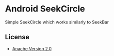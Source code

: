 # Android SeekCircle

Simple SeekCircle which works similarly to SeekBar 

## License

* [Apache Version 2.0](http://www.apache.org/licenses/LICENSE-2.0.html)
